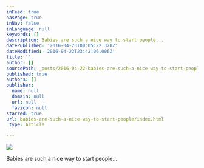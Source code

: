 ```yaml
---
inFeed: true
hasPage: true
inNav: false
inLanguage: null
keywords: []
description: Babies are such a nice way to start people...
datePublished: '2016-04-23T00:05:22.320Z'
dateModified: '2016-04-22T23:42:06.006Z'
title: ''
author: []
sourcePath: _posts/2016-04-22-babies-are-such-a-nice-way-to-start-people.md
published: true
authors: []
publisher:
  name: null
  domain: null
  url: null
  favicon: null
starred: true
url: babies-are-such-a-nice-way-to-start-people/index.html
_type: Article

---
```

![](https://the-grid-user-content.s3-us-west-2.amazonaws.com/84b84825-5b31-4ef3-b9ff-32088b4121ae.jpg)

Babies are such a nice way to start people...